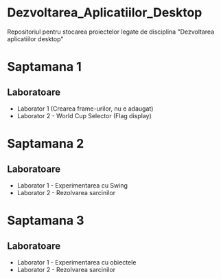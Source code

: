 # Dezvoltarea_Aplicatiilor_Desktop
Repositoriul pentru stocarea proiectelor legate de disciplina "Dezvoltarea aplicatiilor desktop"
#
# Saptamana 1
  ## Laboratoare
  - Laborator 1 (Crearea frame-urilor, nu e adaugat)
  - Laborator 2 - World Cup Selector (Flag display)
#
# Saptamana 2
  ## Laboratoare
  - Laborator 1 - Experimentarea cu Swing
  - Laborator 2 - Rezolvarea sarcinilor
#
# Saptamana 3
  ## Laboratoare
  - Laborator 1 - Experimentarea cu obiectele
  - Laborator 2 - Rezolvarea sarcinilor

